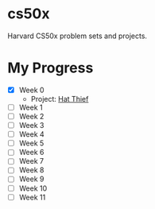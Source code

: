 # cs50x
Harvard CS50x problem sets and projects. 

# My Progress
- [x] Week 0
  - Project: [Hat Thief](https://scratch.mit.edu/projects/229693968/)
- [ ] Week 1
- [ ] Week 2
- [ ] Week 3
- [ ] Week 4
- [ ] Week 5
- [ ] Week 6
- [ ] Week 7
- [ ] Week 8
- [ ] Week 9
- [ ] Week 10
- [ ] Week 11
